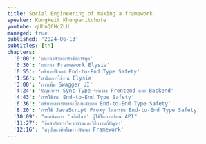 ```yaml
---
title: Social Engineering of making a framework
speaker: Kongkeit Khunpanitchote
youtube: qUbnQCHcZLU
managed: true
published: '2024-06-13'
subtitles: [th]
chapters:
  '0:00': 'แนะนำตัวและหัวข้อการพูด'
  '0:30': 'แนะนำ Framework Elysia'
  '0:55': 'อธิบายฟีเจอร์ End-to-End Type Safety'
  '1:56': 'สาธิตการใช้งาน Elysia'
  '3:00': 'การเพิ่ม Swagger UI'
  '4:24': 'ปัญหาการ Sync Type ระหว่าง Frontend และ Backend'
  '4:43': 'การใช้งาน End-to-End Type Safety'
  '6:36': 'อธิบายการทำงานเบื้องหลังของ End-to-End Type Safety'
  '8:20': 'การใช้ JavaScript Proxy ในการทำ End-to-End Type Safety'
  '10:09': "เทคนิคการ 'แก๊สไลท์' ผู้ใช้ในการเขียน API"
  '11:27': 'ข้อจำกัดทางวิศวกรรมและวิธีการแก้ปัญหา'
  '12:16': 'สรุปแนวคิดในการพัฒนา Framework'
---
```

